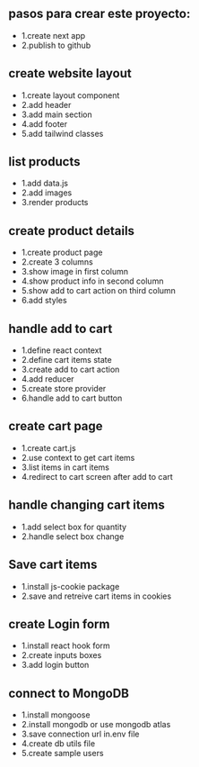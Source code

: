 ## pasos para crear este proyecto:
- 1.create next app
- 2.publish to github

## create website layout
- 1.create layout component
- 2.add header
- 3.add main section
- 4.add footer
- 5.add tailwind classes

## list products
- 1.add data.js
- 2.add images
- 3.render products

## create product details
- 1.create product page
- 2.create 3 columns
- 3.show image in first column
- 4.show product info in second column
- 5.show add to cart action on third column
- 6.add styles
 
## handle add to cart 
- 1.define react context
- 2.define cart items state
- 3.create add to cart action
- 4.add reducer
- 5.create store provider
- 6.handle add to cart button

## create cart page
- 1.create cart.js
- 2.use context to get cart items
- 3.list items in cart items
- 4.redirect to cart screen after add to cart

## handle changing cart items 
- 1.add select box for quantity
- 2.handle select box change

## Save cart items 
- 1.install js-cookie package
- 2.save and retreive cart items in cookies

## create Login form 
- 1.install react hook form
- 2.create inputs boxes
- 3.add login button

## connect to MongoDB
- 1.install mongoose
- 2.install mongodb or use mongodb atlas
- 3.save connection url in.env file
- 4.create db utils file
- 5.create sample users
